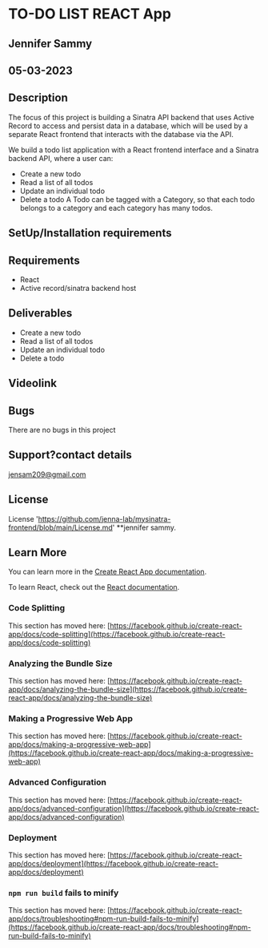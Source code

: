 # TO-DO LIST REACT App

## Jennifer Sammy

## 05-03-2023

## Description

The focus of this project is building a Sinatra API backend that uses Active Record to access and persist data in a database, which will be used by a separate React frontend that interacts with the database via the API.

We build a todo list application with a React frontend interface and a Sinatra backend API, where a user can:

- Create a new todo
- Read a list of all todos
- Update an individual todo
- Delete a todo
  A Todo can be tagged with a Category, so that each todo belongs to a category and each category has many todos.

## SetUp/Installation requirements

## Requirements

- React
- Active record/sinatra backend host

## Deliverables

- Create a new todo
- Read a list of all todos
- Update an individual todo
- Delete a todo

## Videolink

## Bugs

There are no bugs in this project

## Support?contact details

jensam209@gmail.com

## License

License 'https://github.com/jenna-lab/mysinatra-frontend/blob/main/License.md' \*\*jennifer sammy.

## Learn More

You can learn more in the [Create React App documentation](https://facebook.github.io/create-react-app/docs/getting-started).

To learn React, check out the [React documentation](https://reactjs.org/).

### Code Splitting

This section has moved here: [https://facebook.github.io/create-react-app/docs/code-splitting](https://facebook.github.io/create-react-app/docs/code-splitting)

### Analyzing the Bundle Size

This section has moved here: [https://facebook.github.io/create-react-app/docs/analyzing-the-bundle-size](https://facebook.github.io/create-react-app/docs/analyzing-the-bundle-size)

### Making a Progressive Web App

This section has moved here: [https://facebook.github.io/create-react-app/docs/making-a-progressive-web-app](https://facebook.github.io/create-react-app/docs/making-a-progressive-web-app)

### Advanced Configuration

This section has moved here: [https://facebook.github.io/create-react-app/docs/advanced-configuration](https://facebook.github.io/create-react-app/docs/advanced-configuration)

### Deployment

This section has moved here: [https://facebook.github.io/create-react-app/docs/deployment](https://facebook.github.io/create-react-app/docs/deployment)

### `npm run build` fails to minify

This section has moved here: [https://facebook.github.io/create-react-app/docs/troubleshooting#npm-run-build-fails-to-minify](https://facebook.github.io/create-react-app/docs/troubleshooting#npm-run-build-fails-to-minify)
